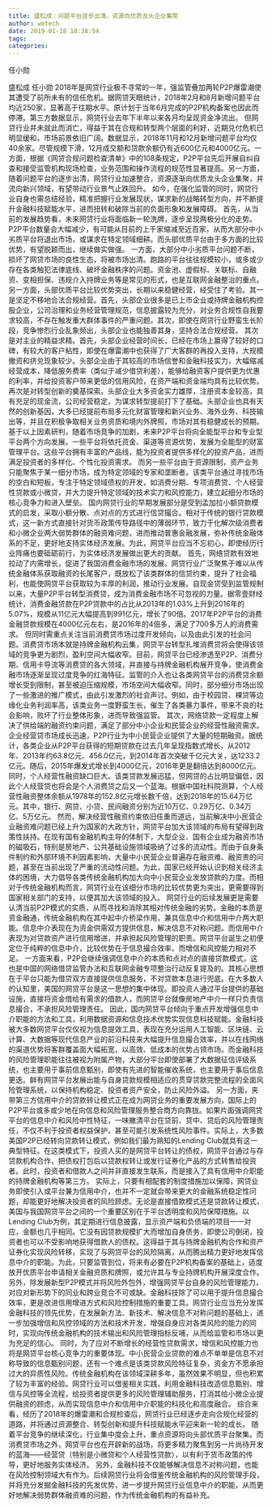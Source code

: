 ```yaml
---
title: 盛松成：问题平台逐步出清，资源向优质龙头企业集聚
author: wetech
date: 2019-01-18 18:38:54
tags: 
categories: 
---
```

任小勋
<!-- more -->
盛松成
任小勋
2018年是网贷行业极不寻常的一年，强监管叠加两轮P2P爆雷潮使其遭受了前所未有的信任危机。据网贷天眼统计，2018年2月和8月新增问题平台均近250家，显著高于往期水平。原计划于当年6月完成的P2P机构备案也因此而停滞。第三方数据显示，网贷行业去年下半年以来各月均呈现资金净流出。
但网贷行业并未就此而消亡，得益于其在合规和转型两个层面的利好，近期兑付危机已明显缓和，市场前景依旧广阔。数据显示，2018年11月和12月新增问题平台均仅40余家。尽管规模下滑，12月成交额和贷款余额仍有近600亿元和4000亿元。一方面，根据《网贷合规问题检查清单》中的108条规定，P2P平台先后开展自纠自查和接受监管机构现场检查，业务范围和操作流程的规范性显著提高。另一方面，随着问题平台的逐步出清，网贷行业加速整合，资源逐渐向优质龙头企业集聚，并流向新兴领域，有望带动行业景气止跌回升。
如今，在强化监管的同时，网贷行业自身也需总结经验，精准把握行业发展现状，谋求新的战略转型方向，并不断提升金融科技赋能水平，进而扭转和破除当前的负面形象和发展障碍。
首先，从当前的发展趋势看，未来网贷行业将面临新一轮洗牌，逐步呈现两极分化的走势。P2P平台数量会大幅减少，有可能从目前的上千家缩减至近百家，从而大部分中小劣质平台将退出市场，或谋求在特定领域细耕。而头部优质平台由于多方面的比较优势，有望脱颖而出，继续做实做强。
一方面，大部分中小劣质平台问题不断，损坏了网贷市场的良性生态，将被市场出清。跑路的平台往往规模较小，或多或少存在各类触犯法律底线、破坏金融秩序的问题。资金池、虚假标、关联标、自融资、变相担保、违规介入持牌业务等是常见的形式，也是互联网金融整治的重点。
另一方面，头部优质平台比较优势突出，长期以来稳健经营，经受住了考验。其一是坚定不移地合法合规经营。首先，头部企业很多是已上市企业或持牌金融机构控股企业，公司治理和业务经营管理规范，信息披露较为充分，对业务合规性自我要求较高，不存在触发重大群体事件的严重问题。其次，即使在网贷行业野蛮生长阶段，竞争惨烈行业乱象频出，头部企业也能独善其身，坚持合法合规经营。
其次是对主业的精益求精。首先，头部企业经营时间长，已经在市场上赢得了较好的口碑，有较大的客户粘性，即使在爆雷潮中也获得了广大客群的再投入支持，大规模撤资和挤兑现象较少。头部企业由于其较高的市场信誉和金融科技实力，大幅缩减经营成本，降低服务费率（类似于减少借贷利差），能够给融资客户提供更为优惠的利率，并给投资客户带来更低的信用风险，在资产端和资金端均具有比较优势。
再次是对转型创新的奠基探索。头部企业大多资金实力雄厚，注册资本金较高，具有充足的现金流，公司经营稳定，为谋求转型提前打下了基础。头部企业也具有天然的创新基因，大多已经提前布局多元化财富管理和新兴业务、海外业务、科技输出等，并且在积极争取相关业务资质和境内外牌照，市场对其有稳健成长的预期。
基于以上因素研判，随着市场竞争的加剧，未来P2P平台将向全能型平台和专业型平台两个方向发展。一些平台将依托资金、渠道等资源优势，发展为全能型的财富管理平台。这些平台拥有丰富的产品线，能为投资者提供多样化的投资产品，进而满足投资者的多样化、个性化投资需求。
而另一些平台由于资源限制，资产业务只能聚焦于某一细分市场，成为特定领域的专家和垄断者。该类平台通过寻找市场的空白和短板，专注于特定领域债权的开发，如消费分期、专项消费贷、个人经营性贷款或小微贷，并大力提升特定领域的技术实力和风控能力，建立起细分市场的核心竞争力和进入壁垒。
国内网贷行业的早期发展部分是受到孟加拉小额贷款模式的启发，采取小额分散、点对点的方式进行信贷撮合。相对于传统的银行贷款模式，这一新方式直接针对货币政策传导路径中的薄弱环节，致力于化解次级消费者和小微企业两大弱势群体的融资难问题，进而推动普惠金融发展，弥补传统金融体系的不足，更好地支持实体经济发展。为此，网贷平台应当不忘初心，即使经历行业阵痛也要砥砺前行，为实体经济发展做出更大的贡献。
首先，网络贷款有效地拉动了内需增长，促进了我国消费金融市场的发展。网贷行业广泛聚焦于难以从传统金融体系获取融资的长尾客户，既放松了该类群体的信贷约束，提升了社会福利，也能使网贷平台获取较为丰厚的利润，推动行业发展。自现金贷受到监管规制以来，大量P2P平台转型消费贷，成为消费金融市场不可忽视的力量。据零壹财经统计，消费金融贷款在P2P贷款中的占比从2013年的1.03%上升到2016年的5.07%，规模从11亿元大幅提高到991亿元，增长了90倍。2017年P2P平台的消费金融贷款规模在4000亿元左右，是2016年的4倍多，满足了700多万人的消费需求。
但同时需重点关注当前消费贷市场过度开发倾向，以及由此引发的社会问题。消费贷市场本就是持牌金融机构云集，网贷平台转型扎堆消费贷将会使得该领域的竞争更为剧烈，盈利空间大幅收窄。目前，网贷平台已经渗透至P2P、消费分期、信用卡导流等消费贷的各大领域，并直接与持牌金融机构展开竞争，使消费金融市场逐渐呈现过度竞争的红海特征。监管的介入也让各类网贷平台的消费贷余额增长受到限制，甚至被迫压缩规模，市场空间大幅收窄。同时，部分细分市场出现了一些激进的推广模式，由此引发激烈的社会声讨。例如，由于校园贷、裸贷等边缘化业务利润率高，该类业务一度野蛮生长，催生了各类暴力事件，带来不良的社会影响，败坏了行业整体形象，进而导致强监管。
其次，网络贷款一定程度上解决了供给端的融资约束问题，满足了部分中小企业和民营企业的经营性融资需求。企业经营贷市场成长迅速，P2P行业为中小民营企业提供了大量的短期融资。据统计，各类企业从P2P平台获得的短期贷款在过去几年呈现指数式增长，从2012年、2013年约63.8亿元、456.0亿元，到2014年首次突破千亿元大关，达1233.2亿元。随后，2015年爆发式增长到4000亿元，2016年更是翻倍达到8000亿元。
同时，个人经营性融资缺口巨大。该类贷款发展迅猛，但网贷的占比明显偏低，因此个人经营贷也将会是个人消费贷之后又一个蓝海。根据中国社科院测算，个人经营性融资整体余额从1978年的152.8亿元增长数千倍，达到2018年的15.64万亿元。其中，银行、网贷、小贷、民间融资分别为近10万亿、0.29万亿、0.34万亿、5万亿元。
然而，解决经营性融资约束依旧任重而道远，当前解决中小民营企业融资难问题已经上升为国家的大政方针，网贷平台加大该领域的布局有望得到政策性扶持。在现有国有金融机构主导的体制下，大型企业、国有企业成为融资市场的磁吸石，特别是房地产、公共基础设施领域吸纳了过多的流动性。而由于自身条件制约和外部环境不利因素影响，大量中小民营企业普遍存在融资难、融资贵的问题，甚至在当前出现了严重的流动性问题。为此，国家已经开始认识到相关经济主体的困境，大力倡导各类传统金融机构加大向中小民营企业发放贷款的力度。而相对于传统金融机构而言，网贷行业在该细分市场的比较优势更为突出，更需要得到国家相关部门的支持，以便其加大该领域的投入。
网贷行业的后续发展更是需要认清当前P2P模式的实质，从而寻找和消除其相对传统金融的劣势。金融的本质是资金融通，传统金融机构在其中起中介桥梁作用，兼具信息中介和信用中介两大职能。信息中介表现在为资金供需双方提供信息，解决信息不对称问题。而信用中介表现为对贷款资产进行信用增进，并承担起风险管理的职责。网贷平台诞生之初便定位于纯粹的信息中介，比较优势在于信息撮合效率，而增信和风控能力相对不足。
一方面来看，P2P会继续强调信息中介的本质和点对点的直接贷款模式，这也是中国的网络借贷监管办法和互联网金融专项整治行动反复提及的。其核心思想在于平台只能为借贷双方直接提供信息服务，不对贷款本息进行兜底。在大多数人的认知里，美国的网贷平台是这一思想的集中体现。即投资人通过平台提供的基础设施，直接将资金借给有需求的借款人，而网贷平台就像房地产中介一样只负责信息撮合，不承担风险管理责任。
因此，国内网贷平台倾向于重点开发增强信息中介职能的方法和工具，利用数据资源和信息技术优势实现信息科技赋能。金融科技被大多数网贷平台仅仅视为信息提效工具，表现在充分运用人工智能、区块链、云计算、大数据等现代信息产业的前沿科技来大幅提升信息撮合效率，并以在线网络的渠道优势将客群覆盖面大幅拓宽，以高效、低成本的优势占领市场。而金融科技的风险管理职能往往被视为附属产物，大部分平台即使部署了大数据征信评级系统，也主要用于事前信息甄别，即使有先进的智能催收系统，也主要用于事后信息更迭。鲜有网贷平台发展出能与自身贷款规模相适应的贯穿贷款完整流程的全面风险管理系统，以保持机构稳定、投资者资产安全，防止风险外溢。
另一方面，夹带第三方信用中介的贷款转让模式正在成为网贷业务的重要发展方向，国际上的P2P平台或多或少地在向信息和风险管理服务整合商方向靠拢。如果片面强调网贷平台的信息中介和风险中性特征，一味撇清平台在贷前、贷中、贷后的风险管理责任，不仅不利于投资者权益保护，甚至可能引发系统性风险事件。实际上，大多数美国P2P已经转向贷款转让模式，例如我们最为熟知的Lending Club就具有这一典型特征。在这类模式下，投资人买的是网贷平台转让的债权，网贷平台通过与存贷款机构合作，把债权打包后以贷款权转让或发行证券化产品的方式转售给投资者。此时，投资者和借款人之间并非直接发生联系，而是接入了具有信用中介职能的持牌金融机构等第三方。
实际上，只要有相配套的制度措施加以保障，网贷业务即使引入或平台兼为信用中介，也并不一定就会带来更大的金融系统稳定性问题，却能更好地解决投资者的风险顾虑。无论是直接借款模式还是贷款转让模式，美国与我国网贷平台之间的一个重要区别在于平台透明度和风险保障措施。以Lending Club为例，其定期进行信息披露，显示资产端和负债端的项目一一对应，金额也几乎相同。它没有因贷款规模扩大而增加自身债务，即使公司倒闭，投资者也可以不受影响地获得借款人的债权。这得益于其与持牌金融机构合作和资产证券化实现风险转移，实现了与网贷平台的风险隔离，从而腾出精力更好地发挥信息中介的职能。为此，只要监管到位，将来有必要在P2P机构备案的基础上，适度放开优质平台申请相关金融资质和牌照，或允许其与专业持牌机构开展深度合作。
另外，除发展新型P2P模式并将风险外包外，增强网贷平台自身的风险管理能力，对应对新形势下的同业和跨业竞合不可或缺。金融科技除了可以用于提升信息撮合效率，更是改进信用增进方式和风险控制措施的重要工具。网贷行业应当充分发挥金融科技的领先优势，在发展新方法、新技术、解决信息不对称问题的基础上，进一步加强增信和风控领域的方法和技术开发，增强自身应对各类风险的能力的同时，实现向传统金融机构的技术输出和风险管理指标反哺，从而给监管和市场以更为充足的信心。
同时，为了应对不断增长的经营性贷款需求，增信和风控能力也将是网贷平台核心竞争力的重要体现。中小民营企业贷款的难点不单单是信息不对称导致的信息甄别问题，还有一个难点是该类贷款风险特征复杂，资金方不愿承担过大的异质性风险。传统金融机构在该领域深耕多年，虽然效果不明显，但也积累了较为丰富的经验。网贷行业可以借鉴相关实践，利用金融科技改造信息甄别、增信与风控等全流程，给投资者提供更多的风险管理辅助服务，打消其给小微企业提供融资的顾虑，从而实现信息中介和信用中介职能的科技化和高度融合。
综合来看，经历了2018年的爆雷潮和合规检查后，网贷行业已经逐步走向合规化经营的道路，并将通过资源整合、转型创新和提升科技赋能水平迎来新一轮的成长。
随着平台竞争的继续深化，行业集中度会上升，重点资源将向头部优质平台聚集。而消费贷市场之外，网贷平台也在开辟新的战场，将更多精力聚焦到另一片尚待开发的蓝海——经营贷（特别是小微贷和个人经营性贷款），以有利于货币政策的传导，更好地服务实体经济。
另外，金融科技不仅能够解决信息不对称问题，也能在风险控制领域大有作为。后续网贷行业将会借鉴传统金融机构的风险管理手段，并将充分发掘金融科技的先发优势，进一步提升网贷行业信息中介的职能，从而更好地解决弱势群体融资难的问题，作为传统金融机构的有益补充。
 
 
